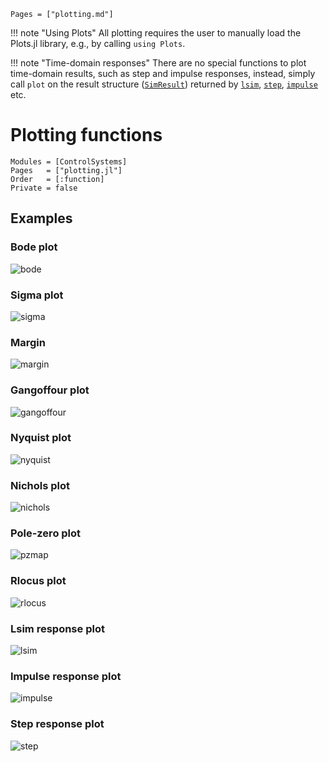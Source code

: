 ```@index
Pages = ["plotting.md"]
```

!!! note "Using Plots"
    All plotting requires the user to manually load the Plots.jl library, e.g., by calling `using Plots`.

!!! note "Time-domain responses"
    There are no special functions to plot time-domain results, such as step and impulse responses, instead, simply call `plot` on the result structure ([`SimResult`](@ref)) returned by [`lsim`](@ref), [`step`](@ref), [`impulse`](@ref) etc.

# Plotting functions

```@autodocs
Modules = [ControlSystems]
Pages   = ["plotting.jl"]
Order   = [:function]
Private = false
```

## Examples

### Bode plot

![bode](https://github.com/JuliaControl/ControlExamplePlots.jl/blob/master/src/figures/bode.png?raw=true)

### Sigma plot

![sigma](https://github.com/JuliaControl/ControlExamplePlots.jl/blob/master/src/figures/sigma.png?raw=true)

### Margin

![margin](https://github.com/JuliaControl/ControlExamplePlots.jl/blob/master/src/figures/margin.png?raw=true)

### Gangoffour plot

![gangoffour](https://github.com/JuliaControl/ControlExamplePlots.jl/blob/master/src/figures/gangoffour.png?raw=true)

### Nyquist plot

![nyquist](https://github.com/JuliaControl/ControlExamplePlots.jl/blob/master/src/figures/nyquist.png?raw=true)

### Nichols plot

![nichols](https://github.com/JuliaControl/ControlExamplePlots.jl/blob/master/src/figures/nichols.png?raw=true)

### Pole-zero plot

![pzmap](https://github.com/JuliaControl/ControlExamplePlots.jl/blob/master/src/figures/pzmap.png?raw=true)

### Rlocus plot

![rlocus](https://github.com/JuliaControl/ControlExamplePlots.jl/blob/master/src/figures/rlocus.png?raw=true)

### Lsim response plot

![lsim](https://github.com/JuliaControl/ControlExamplePlots.jl/blob/master/src/figures/lsim.png?raw=true)

### Impulse response plot

![impulse](https://github.com/JuliaControl/ControlExamplePlots.jl/blob/master/src/figures/impulse.png?raw=true)

### Step response plot

![step](https://github.com/JuliaControl/ControlExamplePlots.jl/blob/master/src/figures/step.png?raw=true)

